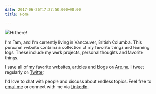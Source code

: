 ```yaml
---
date: 2017-06-26T17:27:58.000+00:00
title: Home

---
```

![](/uploads/IMG_3041.JPG)Hi there!

I'm Tam, and I'm currently living in Vancouver, British Columbia. This personal website contains a collection of my favorite things and learning logs. These include my work projects, personal thoughts and favorite things.

I save all of my favorite websites, articles and blogs on [Are.na](https://www.are.na/tam-hn). I tweet regularly on [Twitter](https://twitter.com/ctvv3010).

I'd love to chat with people and discuss about endless topics. Feel free to [email me](mailto:nghtam179@gmail.com) or connect with me via [LinkedIn](https://www.linkedin.com/in/tamhnguyen179/).
